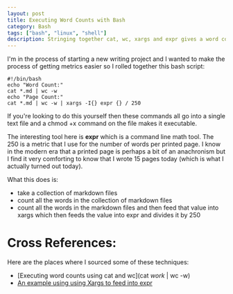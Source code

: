 ```yaml
---
layout: post
title: Executing Word Counts with Bash
category: Bash
tags: ["bash", "linux", "shell"]
description: Stringing together cat, wc, xargs and expr gives a word count tool and a calculation of the printed pages.
---
```

I'm in the process of starting a new writing project and I wanted to make the process of getting metrics easier so I rolled together this bash script:

    #!/bin/bash
    echo "Word Count:"
    cat *.md | wc -w
    echo "Page Count:"
    cat *.md | wc -w | xargs -I{} expr {} / 250
    
If you're looking to do this yourself then these commands all go into a single text file and a chmod +x command on the file makes it executable.  
    
The interesting tool here is **expr** which is a command line math tool.  The 250 is a metric that I use for the number of words per printed page.  I know in the modern era that a printed page is perhaps a bit of an anachronism but I find it very comforting to know that I wrote 15 pages today (which is what I actually turned out today).
    
What this does is:

* take a collection of markdown files 
* count all the words in the collection of markdown files
* count all the words in the markdown files and then feed that value into xargs which then feeds the value into expr and divides it by 250

# Cross References:

Here are the places where I sourced some of these techniques:

* [Executing word counts using cat and wc](cat *work* | wc -w)
* [An example using using Xargs to feed into expr](http://stackoverflow.com/questions/13182070/best-way-to-divide-in-bash-using-pipes)